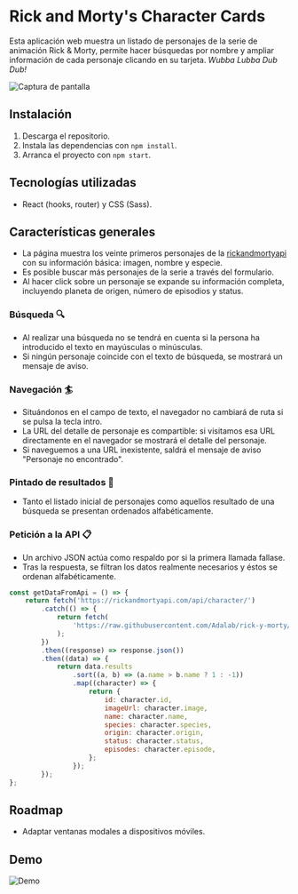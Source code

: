 # Rick and Morty's Character Cards

Esta aplicación web muestra un listado de personajes de la serie de animación Rick & Morty, permite hacer búsquedas por nombre y ampliar información de cada personaje clicando en su tarjeta. 
_Wubba Lubba Dub Dub!_


![Captura de pantalla](https://github.com/mariaozamiz/rick-and-morty-character-cards/blob/master/src/images/rickymorty.jpg?raw=true)


## Instalación

1. Descarga el repositorio.
2. Instala las dependencias con ```npm install```.
3. Arranca el proyecto con ```npm start```.
   

## Tecnologías utilizadas

- React (hooks, router) y CSS (Sass).


## Características generales

-  La página muestra los veinte primeros personajes de la [rickandmortyapi](https://rickandmortyapi.com/documentation/#get-all-characters) con su información básica: imagen, nombre y especie.
-  Es posible buscar más personajes de la serie a través del formulario.
-  Al hacer click sobre un personaje se expande su información completa, incluyendo planeta de origen, número de episodios y status.

### Búsqueda 🔍

- Al realizar una búsqueda no se tendrá en cuenta si la persona ha introducido el texto en mayúsculas o minúsculas.
- Si ningún personaje coincide con el texto de búsqueda, se mostrará un mensaje de aviso.

### Navegación 🏄

- Situándonos en el campo de texto, el navegador no cambiará de ruta si se pulsa la tecla intro.
- La URL del detalle de personaje es compartible: si visitamos esa URL directamente en el navegador se mostrará el detalle del personaje.
- Si naveguemos a una URL inexistente, saldrá el mensaje de aviso "Personaje no encontrado".

### Pintado de resultados 🥒

-  Tanto el listado inicial de personajes como aquellos resultado de una búsqueda se presentan ordenados alfabéticamente.

### Petición a la API 📋

- Un archivo JSON actúa como respaldo por si la primera llamada fallase.
- Tras la respuesta, se filtran los datos realmente necesarios y éstos se ordenan alfabéticamente.

```javascript
const getDataFromApi = () => {
    return fetch('https://rickandmortyapi.com/api/character/')
        .catch(() => {
            return fetch(
                'https://raw.githubusercontent.com/Adalab/rick-y-morty/master/data/rick-y-morty.json'
            );
        })
        .then((response) => response.json())
        .then((data) => {
            return data.results
                .sort((a, b) => (a.name > b.name ? 1 : -1))
                .map((character) => {
                    return {
                        id: character.id,
                        imageUrl: character.image,
                        name: character.name,
                        species: character.species,
                        origin: character.origin,
                        status: character.status,
                        episodes: character.episode,
                    };
                });
        });
};
```


## Roadmap

- Adaptar ventanas modales a dispositivos móviles.


## Demo

![Demo](https://github.com/mariaozamiz/rick-and-morty-character-cards/blob/master/src/images/rick_morty_demo.gif?raw=true)
